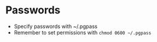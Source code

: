 # Passwords

- Specify passwords with ~/.pgpass
- Remember to set permissions with `chmod 0600 ~/.pgpass`
